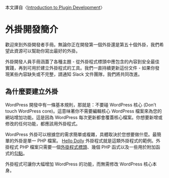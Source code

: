 本文譯自〈[Introduction to Plugin Development](https://developer.wordpress.org/plugins/intro/)〉

外掛開發簡介
======

歡迎來到外掛開發者手冊。無論你正在開發第一個外掛還是第五十個外掛，我們希望此資源可以幫助你寫出最好的外掛。

外掛開發人員手冊涵蓋了各種主題 \- 從外掛程式標頭中應包含的內容到安全最佳實踐，再到可用於建立外掛程式的工具。我們一直持續更新這份文件 \- 如果你發現某些內容缺失或不完整，請通知 Slack 文件團隊，我們將共同改進。

為什麼要建立外掛
--------

WordPress 開發中有一條基本規則，那就是：不要碰 WordPress 核心 (Don’t touch WordPress core)。這意味著你不需要編輯核心 WordPress 檔案來為您的網站增加功能。這是因為 WordPress 每次更新都會覆蓋核心檔案。你想要新增或修改的任何功能，都應該用外掛程式。

WordPress 外掛可以根據您的需求簡單或複雜，具體取決於您想要做什麼。最簡單的外掛是單一 PHP 檔案。 [Hello Dolly](https://wordpress.org/plugins/hello-dolly/) 外掛程式就是這類外掛程式的範例。外掛程式 PHP 檔案只需要一個[外掛程式標頭](https://developer.wordpress.org/plugins/the-basics/header-requirements/)、幾個 PHP 函式以及一些用於附加函式的[勾點](https://developer.wordpress.org/plugins/hooks/)。

外掛程式可讓你大幅增加 WordPress 的功能，而無需修改 WordPress 核心本身。